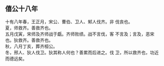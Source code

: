 ## 僖公十八年

十有八年春，王正月，宋公、曹伯、卫人、邾人伐齐。非
伐丧也。  
夏，师救齐。善救齐也。  
五月戊寅，宋师及齐师战于甗。齐师败绩。战不言伐，客
不言及；言及，恶宋也。狄救齐。善救齐也。  
秋，八月丁亥，葬齐桓公。  
冬，邢人、狄人伐卫。狄其称人何也？善累而后进之。伐
卫，所以救齐也，功近而德远矣。  

